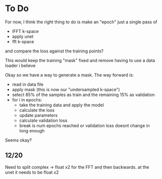 # To Do

For now, I think the right thing to do is make an "epoch" just a single pass of 
 - IFFT k-space
 - apply unet
 - fft k-space

and compare the loss against the training points?

This would keep the training "mask" fixed and remove having to use a data loader i believe

Okay so we have a way to generate a mask. The way forward is:

 - read in data file
 - apply mask (this is now our "undersampled k-space")
 - select 85% of the samples as train and the remaining 15% as validation
 - for i in epochs:
   - take the training data and apply the model
   - calculate the loss
   - update parameters
   - calculate validation loss
   - break is num epochs reached or validation loss doesnt change in long enough

Seems okay?

## 12/20
Need to split complex -> float x2 for the FFT and then backwards. at the unet it needs to be float x2

